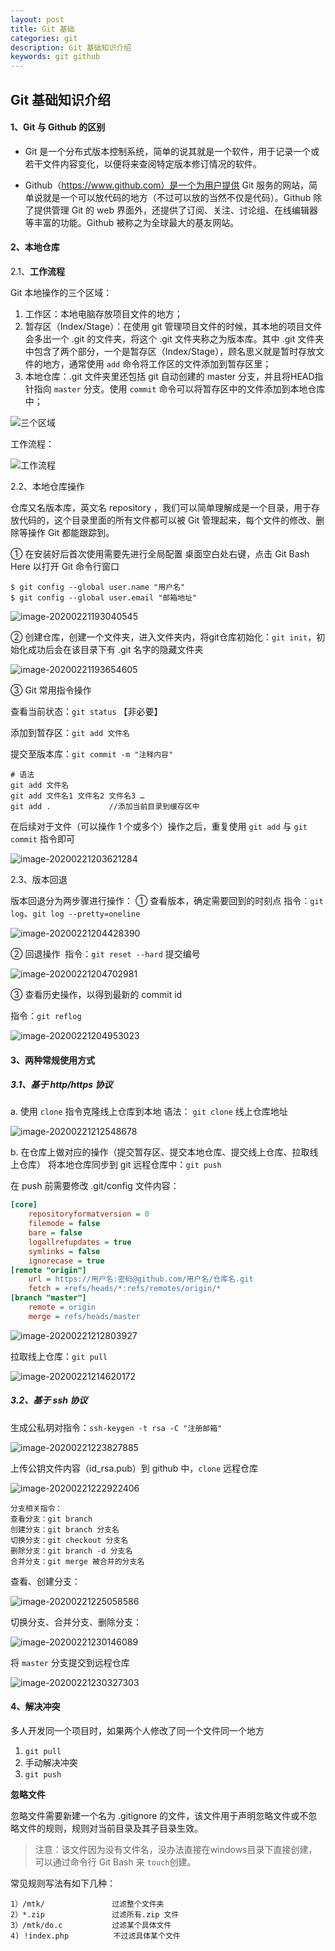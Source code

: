 ```yaml
---
layout: post
title: Git 基础
categories: git
description: Git 基础知识介绍
keywords: git github
---
```


## Git 基础知识介绍

#### 1、Git 与 Github 的区别

- Git 是一个分布式版本控制系统，简单的说其就是一个软件，用于记录一个或若干文件内容变化，以便将来查阅特定版本修订情况的软件。

- Github（https://www.github.com）是一个为用户提供 Git 服务的网站，简单说就是一个可以放代码的地方（不过可以放的当然不仅是代码）。Github 除了提供管理 Git 的 web 界面外，还提供了订阅、关注、讨论组、在线编辑器等丰富的功能。Github 被称之为全球最大的基友网站。

#### 2、本地仓库

2.1、**工作流程**

Git 本地操作的三个区域：

1. 工作区：本地电脑存放项目文件的地方；
2. 暂存区（Index/Stage）：在使用 git 管理项目文件的时候，其本地的项目文件会多出一个 .git 的文件夹，将这个 .git 文件夹称之为版本库。其中 .git 文件夹中包含了两个部分，一个是暂存区（Index/Stage），顾名思义就是暂时存放文件的地方，通常使用 `add` 命令将工作区的文件添加到暂存区里；
3. 本地仓库：.git 文件夹里还包括 git 自动创建的 master 分支，并且将HEAD指针指向 `master` 分支。使用 `commit` 命令可以将暂存区中的文件添加到本地仓库中；


![三个区域](https://gitee.com/NineHolic/cloudimage/raw/master/git/工作流程.png)

工作流程：

![工作流程](https://gitee.com/NineHolic/cloudimage/raw/master/git/三个区域.png)

2.2、本地仓库操作

仓库又名版本库，英文名 repository ，我们可以简单理解成是一个目录，用于存放代码的，这个目录里面的所有文件都可以被 Git 管理起来，每个文件的修改、删除等操作 Git 都能跟踪到。

① 在安装好后首次使用需要先进行全局配置
桌面空白处右键，点击 Git Bash Here 以打开 Git 命令行窗口

```shell
$ git config --global user.name "用户名"
$ git config --global user.email "邮箱地址"
```

![image-20200221193040545](https://gitee.com/NineHolic/cloudimage/raw/master/git/image-20200221193654605.png)

② 创建仓库，创建一个文件夹，进入文件夹内，将git仓库初始化：`git init`，初始化成功后会在该目录下有 .git 名字的隐藏文件夹

![image-20200221193654605](https://gitee.com/NineHolic/cloudimage/raw/master/git/image-20200221193040545.png)

③ Git 常用指令操作

查看当前状态：`git status` 【非必要】

添加到暂存区：`git add 文件名`

提交至版本库：`git commit -m "注释内容"`

```shell
# 语法
git add 文件名
git add 文件名1 文件名2 文件名3 …
git add .		      //添加当前目录到缓存区中
```

在后续对于文件（可以操作 1 个或多个）操作之后，重复使用 `git add` 与 `git commit` 指令即可

![image-20200221203621284](https://gitee.com/NineHolic/cloudimage/raw/master/git/image-20200221203621284.png)

2.3、版本回退

版本回退分为两步骤进行操作：
① 查看版本，确定需要回到的时刻点
			指令：`git log`、`git log --pretty=oneline`

![image-20200221204428390](https://gitee.com/NineHolic/cloudimage/raw/master/git/image-20200221204428390.png)

② 回退操作
​			指令：`git reset --hard` 提交编号

![image-20200221204702981](https://gitee.com/NineHolic/cloudimage/raw/master/git/image-20200221204702981.png)



③ 查看历史操作，以得到最新的 commit id 

指令：`git reflog`

![image-20200221204953023](https://gitee.com/NineHolic/cloudimage/raw/master/git/image-20200221204953023.png)

#### 3、两种常规使用方式

##### 3.1、基于 http/https 协议

a. 使用 `clone` 指令克隆线上仓库到本地
语法： `git clone`  线上仓库地址

![image-20200221212548678](https://gitee.com/NineHolic/cloudimage/raw/master/git/image-20200221212548678.png)

b. 在仓库上做对应的操作（提交暂存区、提交本地仓库、提交线上仓库、拉取线上仓库）
将本地仓库同步到 git 远程仓库中：`git push`

在 push 前需要修改 .git/config 文件内容：

```ini
[core]
	repositoryformatversion = 0
	filemode = false
	bare = false
	logallrefupdates = true
	symlinks = false
	ignorecase = true
[remote "origin"]
	url = https://用户名:密码@github.com/用户名/仓库名.git
	fetch = +refs/heads/*:refs/remotes/origin/*
[branch "master"]
	remote = origin
	merge = refs/heads/master
```

![image-20200221212803927](https://gitee.com/NineHolic/cloudimage/raw/master/git/image-20200221212803927.png)

拉取线上仓库：`git pull`

![image-20200221214620172](https://gitee.com/NineHolic/cloudimage/raw/master/git/image-20200221214620172.png)

##### 3.2、基于 ssh 协议

生成公私玥对指令：`ssh-keygen -t rsa -C "注册邮箱"`

![image-20200221223827885](https://gitee.com/NineHolic/cloudimage/raw/master/git/image-20200221223827885.png)

上传公钥文件内容（id_rsa.pub）到 github 中，`clone` 远程仓库

![image-20200221222922406](https://gitee.com/NineHolic/cloudimage/raw/master/git/image-20200221222922406.png)

```
分支相关指令：
查看分支：git branch
创建分支：git branch 分支名
切换分支：git checkout 分支名 
删除分支：git branch -d 分支名
合并分支：git merge 被合并的分支名
```

查看、创建分支：

![image-20200221225058586](https://gitee.com/NineHolic/cloudimage/raw/master/git/image-20200221225058586.png)

切换分支、合并分支、删除分支：

![image-20200221230146089](https://gitee.com/NineHolic/cloudimage/raw/master/git/image-20200221230146089.png)

将 `master` 分支提交到远程仓库

![image-20200221230327303](https://gitee.com/NineHolic/cloudimage/raw/master/git/image-20200221230327303.png)

#### 4、解决冲突

多人开发同一个项目时，如果两个人修改了同一个文件同一个地方

1. `git pull`
2. 手动解决冲突
3. `git push`

**忽略文件**

忽略文件需要新建一个名为 .gitignore 的文件，该文件用于声明忽略文件或不忽略文件的规则，规则对当前目录及其子目录生效。

> 注意：该文件因为没有文件名，没办法直接在windows目录下直接创建，可以通过命令行 Git Bash 来 `touch`创建。

常见规则写法有如下几种：

```
1）/mtk/               过滤整个文件夹
2）*.zip               过滤所有.zip 文件
3）/mtk/do.c           过滤某个具体文件
4) !index.php	       不过滤具体某个文件
```

